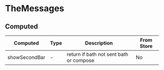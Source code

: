 # TheMessages

## Computed

<!-- @vuese:TheMessages:computed:start -->
|Computed|Type|Description|From Store|
|---|---|---|---|
|showSecondBar|-|return if bath not sent bath or compose|No|

<!-- @vuese:TheMessages:computed:end -->


